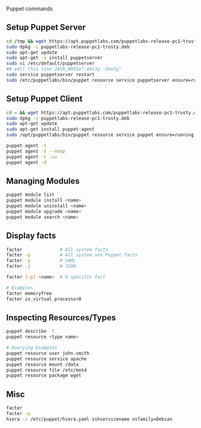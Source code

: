 
Puppet commands

Setup Puppet Server
-----------------------------------------------------------------

```sh
cd /tmp && wget https://apt.puppetlabs.com/puppetlabs-release-pc1-trusty.deb
sudo dpkg -i puppetlabs-release-pc1-trusty.deb
sudo apt-get update
sudo apt-get -y install puppetserver
sudo vi /etc/default/puppetserver
## edit this line JAVA_ARGS="-Xms3g -Xmx3g"
sudo service puppetserver restart
sudo /etc/puppetlabs/bin/puppet resource service puppetserver ensure=running enable=true
```
Setup Puppet Client
-----------------------------------------------------------------

```sh
cd ~ && wget https://apt.puppetlabs.com/puppetlabs-release-pc1-trusty.deb
sudo dpkg -i puppetlabs-release-pc1-trusty.deb
sudo apt-get update
sudo apt-get install puppet-agent
sudo /opt/puppetlabs/bin/puppet resource service puppet ensure=running enable=true
```
```sh
puppet agent -t 
puppet agent -t --noop
puppet agent -t -vv
puppet agent -d
```

Managing Modules
-----------------------------------------------------------------
```sh
puppet module list
puppet module install <name>
puppet module uninstall <name>
puppet module upgrade <name>
puppet module search <name>
```

Display facts
-----------------------------------------------------------------
```sh
facter              # All system facts
facter -p           # All system and Puppet facts
facter -y	        # YAML
facter -j	        # JSON

facter [-p] <name>  # A specific fact

# Examples
facter memoryfree
facter is_virtual processor0

```

Inspecting Resources/Types
-----------------------------------------------------------------
```sh
puppet describe -l
puppet resource <type name>

# Querying Examples
puppet resource user john.smith
puppet resource service apache
puppet resource mount /data
puppet resource file /etc/motd
puppet resource package wget

```


Misc
-----------------------------------------------------------------
```sh
facter
facter -p
hiera -c /etc/puppet/hiera.yaml sshservicename osfamily=Debian

```
